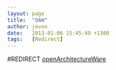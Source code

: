 ```yaml
---
layout: page
title:  "OAW"
author: jevon
date:   2013-01-06 15:45:49 +1300
tags:   [Redirect]
---
```


#REDIRECT [openArchitectureWare](openarchitectureware.md)
